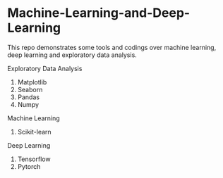 # Machine-Learning-and-Deep-Learning
This repo demonstrates some tools and codings over machine learning, deep learning and exploratory data analysis.

Exploratory Data Analysis
1. Matplotlib
2. Seaborn
3. Pandas
4. Numpy

Machine Learning
1. Scikit-learn

Deep Learning
1. Tensorflow
2. Pytorch
